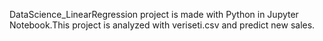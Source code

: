 DataScience_LinearRegression project is made with Python in Jupyter Notebook.This project is analyzed with veriseti.csv and predict new sales.
